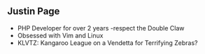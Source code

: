 Justin Page
-----------
- PHP Developer for over 2 years -respect the Double Claw
- Obsessed with Vim and Linux 
- KLVTZ: Kangaroo League on a Vendetta for Terrifying Zebras?
